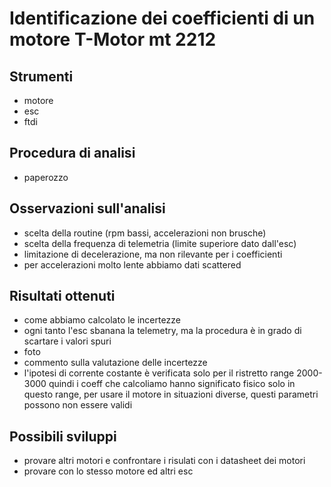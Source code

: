 # Identificazione dei coefficienti di un motore T-Motor mt 2212
## Strumenti
- motore
- esc
- ftdi
## Procedura di analisi
- paperozzo
## Osservazioni sull'analisi
- scelta della routine (rpm bassi, accelerazioni non brusche)
- scelta della frequenza di telemetria (limite superiore dato dall'esc)
- limitazione di decelerazione, ma non rilevante per i coefficienti
- per accelerazioni molto lente abbiamo dati scattered
## Risultati ottenuti
- come abbiamo calcolato le incertezze
- ogni tanto l'esc sbanana la telemetry, ma la procedura è in grado di scartare i valori spuri
- foto
- commento sulla valutazione delle incertezze
- l'ipotesi di corrente costante è verificata solo per il ristretto range 2000-3000 quindi i coeff che calcoliamo hanno significato fisico solo in questo range, per usare il motore in situazioni diverse, questi parametri possono non essere validi
## Possibili sviluppi
- provare altri motori e confrontare i risulati con i datasheet dei motori
- provare con lo stesso motore ed altri esc
